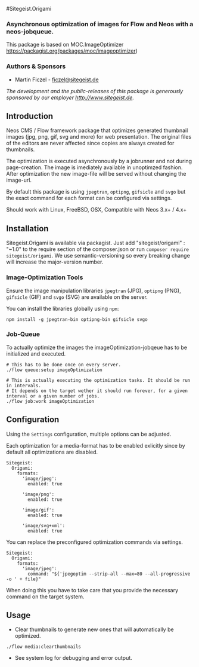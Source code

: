 #Sitegeist.Origami
### Asynchronous optimization of images for Flow and Neos with a neos-jobqueue. 

This package is based on MOC.ImageOptimizer https://packagist.org/packages/moc/imageoptimizer)

### Authors & Sponsors

* Martin Ficzel - ficzel@sitegeist.de

*The development and the public-releases of this package is generously sponsored by our employer http://www.sitegeist.de.*

## Introduction

Neos CMS / Flow framework package that optimizes generated thumbnail images (jpg, png, gif, svg and more) for web presentation.
The original files of the editors are never affected since copies are always created for thumbnails.

The optimization is executed asynchronously by a jobrunner and not during page-creation. The image is imediately 
available in unoptimzed fashion. After optimization the new image-file will be served without changing the image-url.   

By default this package is using `jpegtran`, `optipng`, `gifsicle` and `svgo` but the exact command for each format 
can be configured via settings.

Should work with Linux, FreeBSD, OSX, Compatible with Neos 3.x+ / 4.x+

## Installation

Sitegeist.Origami is available via packagist. Just add "sitegeist/origami" : "~1.0" to the require section of the 
composer.json or run `composer require sitegeist/origami`. We use semantic-versioning so every breaking change 
will increase the major-version number.

### Image-Optimization Tools

Ensure the image manipulation libraries `jpegtran` (JPG), `optipng` (PNG), `gifsicle` (GIF) and `svgo` (SVG) are 
available on the server.

You can install the libraries globally using `npm`:

```
npm install -g jpegtran-bin optipng-bin gifsicle svgo
```

### Job-Queue

To actually optimize the images the imageOptimization-jobqeue has to be initialized and executed.

```
# This has to be done once on every server.
./flow queue:setup imageOptimization

# This is actually executing the optimization tasks. It should be run in intervals. 
# It depends on the target wether it should run forever, for a given interval or a given number of jobs.
./flow job:work imageOptimization
```

## Configuration

Using the `Settings` configuration, multiple options can be adjusted.

Each optimization for a media-format has to be enabled exlicitly since by default
all optimizations are disabled.

```
Sitegeist:
  Origami:
    formats:
      'image/jpeg':
        enabled: true

      'image/png':
        enabled: true
        
      'image/gif':
        enabled: true

      'image/svg+xml':
        enabled: true
```

You can replace the preconfigured optimization commands via settings.

```
Sitegeist:
  Origami:
    formats:
      'image/jpeg':
        command: "${'jpegoptim --strip-all --max=80 --all-progressive -o ' + file}"
```

When doing this you have to take care that you provide the necessary command on the target system.

## Usage

* Clear thumbnails to generate new ones that will automatically be optimized.

`./flow media:clearthumbnails`

* See system log for debugging and error output.
